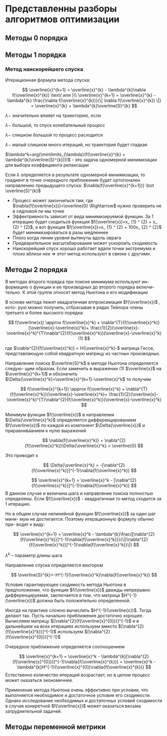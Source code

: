 # Представленны разборы алгоритмов оптимизации 

## Методы 0 порядка


## Методы 1 порядка

### Метод наискорейшего спуска
Итерационная формула метода спуска:

$$
\overline{x}^{k+1} = \overline{x}^{k} - \lambda^{k}\nabla f(\overline{x}^{k}) \text{ или }\\
\overline{x}^{k+1} = \overline{x}^{k} - \lambda^{k} \frac{\nabla f(\overline{x}^{k})}{\| \nabla f(\overline{x}^{k}) \|} =  \overline{x}^{k} + \lambda^{k}\overline{S}^{k}
$$

$\lambda-$ значительно влияет на траекторию, если 

$\lambda-$ большой, то спуск колебательный процесс 

$\lambda-$ слишком большой то процесс расходится

$\lambda-$ малый слишком много итераций, но траектория будет гладкая 

$\lambda^k=arg(\min\limits_{\lambda}(f(\overline{x}^{k} + \lambda^{k}\overline{S}^{k})))$ - это задача одномерной минимизации для выбора коэффициента релаксации

Если $\lambda$ определяется в результате одномерной минимизации, то градиент в точке очередного приближения будет ортогонален направлению предыдущего спуска: $\nabla{f(\overline{x}^{k+1})} \bot \overline{S}^{k}$

* Процесс может закончиться там, где $\nabla{f(\overline{x})}=\overline{0} \Rightarrow$ нужно проверить не в седловой ли мы точке
* Эффектривность зависит от вида минимизируемой функции. За 1 итерацию будет сходиться функция $f(\overline{x})=x_ {1} ^ {2} + x_ {2} ^ {2}$, а вот функция $f(\overline{x})=x_ {1} ^ {2} + 100x_ {2} ^ {2}$ будет минимизироваться в разы медленнее
* Плохо когда линии уровня вытянуты вдоль оврага
* Предварительное масштабирование может ускороить сходимость 
* Наискорейший спуск хорошо работает вдали точки экстремума и плохо вблизи нее $\Rightarrow$ этот метод используют в связке с другими.  

## Методы 2 порядка
В методах второго порядка при поиске минимума используют ин-
формацию о функции и ее производных до второго порядка включи-
тельно. К этой группе относят метод Ньютона и его модификации

В основе метода лежит квадратичная аппроксимация $f(\overline{x})$ , кото-
рую можно получить, отбрасывая в рядах Тейлора члены третьего и
более высокого порядка:

$$
f(\overline{x}) \approx f(\overline{x}^k) + \nabla^{T}{f(\overline{x}^k)}(\overline{x}-\overline{x}^k)+ \frac{1}{2}(\overline{x}-\overline{x}^k)^{T}\nabla^{2}{f(\overline{x}^k)}(\overline{x}-\overline{x}^k) (1)
$$

где $\nabla^{2}{f(\overline{x}^k)} = H(\overline{x}^k)-$ матрица Гессе, представлающую собой квадратную матрицу из частных производных. 

Направление поиска $\overline{S}^k$ в методе Ньютона определяется следую-
щим образом. Если заменить в выражении (1) $\overline{x}$ на $\overline{x}^{k+1}$ и обозначить $\Delta{\overline{x}^k}=\overline{x}^{k+1}-\overline{x}^k$ то получим 

$$
f(\overline{x}^{k+1}) \approx f(\overline{x}^k) + \nabla^{T}{f(\overline{x}^k)}(\overline{x}-\overline{x}^k)+ \frac{1}{2}(\overline{x}-\overline{x}^k)^{T}\nabla^{2}{f(\overline{x}^k)}(\overline{x}-\overline{x}^k)
$$

Минимум функции $f(\overline{x})$ в направлении $\Delta{\overline{x}^k}$ определяется дифференцированием $f(\overline{x})$ по каждой из компонент $\Delta{\overline{x}}$ и приравниваанием к нулю выражений

$$
\nabla{f(\overline{x}^k)} + \nabla^{2}{f(\overline{x}^k)}\Delta{\overline{x}^k} = \overline{0}
$$

Это приводит к 

$$
\Delta{\overline{x}^k} = -[\nabla^{2}{f(\overline{x}^k)}]^{-1}\nabla{f(\overline{x}^k)}
$$

$$
\overline{x}^{k+1} = \overline{x}^k - [\nabla^{2}{f(\overline{x}^k)}]^{-1}\nabla{f(\overline{x}^k)}
$$
В данном случае и величина шага и направление поиска полностью
определены. Если $f(\overline{x})$ - квадратичная то метод сходится за 1 итерацию. 

Но в общем случае нелинейной функции $f(\overline{x})$ за один шаг мини-
мум не достигается. Поэтому итерационную формулу обычно при-
водят к виду:

$$
\overline{x}^{k+1} = \overline{x}^k - \lambda^{k}\frac{[\nabla^{2}{f(\overline{x}^k)}]^{-1}\nabla{f(\overline{x}^k)}}{\|[\nabla^{2}{f(\overline{x}^k)}]^{-1}\nabla{f(\overline{x}^k)}\|}
$$

$\lambda^{k}$ – параметр длины шага

Направление спуска определяется вектором

$$
\overline{S}^{k}=-H^{-1}(\overline{x}^k)\nabla{f(\overline{x}^k)}
$$

Условие гарантирующее сходимость метода Ньютона в предположении, что функция $f(\overline{x})$ дважды непрерывно дифференцируемая, заключается в том, что матрица $H^{-1}(\overline{x})$ должна быть положительно определенной. 

Иногда на практике сложно вычислить $H^{-1}(\overline{x})$. Тогда делают так. 
Пусть начально приближение достаточно хорошее. Вычисляем матрицу $[\nabla^{2}{f(\overline{x}^{0})}]^{-1}$ и в дальнейшем на всех итерациях используем вместо $[\nabla^{2}{f(\overline{x}^k)}]^{-1}$ используем $[\nabla^{2}{f(\overline{x}^{0})}]^{-1}$ 

Очередное приближение определяется соотношением 

$$
\overline{x}^{k+1} = \overline{x}^k - \lambda^{k}[\nabla^{2}{f(\overline{x}^{0})}]^{-1}\nabla{f(\overline{x}^{k})} = \overline{x}^k - \lambda^{k}H^{-1}(\overline{x}^{0})\nabla{f(\overline{x}^{k})}
$$
Естественно количество итераций возрастает, но в целом процесс может оказаться экономичнее. 

Применение метода Ньютона очень эффективно при условии, что выполняется необходимое и достаточное условие его сходимости. Однако исследование необходимых и достаточных условий сходимости в случае конкретной $f(\overline{x})$ может оказаться весьма затруднительной задачей.
## Методы переменной метрики